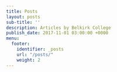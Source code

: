 ```yaml
---
title: Posts
layout: posts
sub-title: ''
description: Articles by Belkirk College
publish_date: 2017-11-01 03:00:00 +0000
menu:
  footer:
    identifier: _posts
    url: "/posts/"
    weight: 2
---
```

